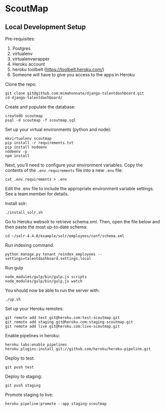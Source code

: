 ScoutMap
=========

Local Development Setup
---------------------
Pre-requisites:
  1. Postgres
  1. virtualenv
  1. virtualenvwrapper
  1. Heroku account
  1. heroku toolbelt (https://toolbelt.heroku.com/)
  1. Someone will have to give you access to the apps in Heroku

Clone the repo:
```
git clone git@github.com:mcmahonnate/django-talentdashboard.git
cd django-talentdashboard/
```

Create and populate the database:
```
createdb scoutmap
psql -d scoutmap -f scoutmap.sql
```

Set up your virtual environments (python and node):
```
mkvirtualenv scoutmap
pip install -r requirements.txt
pip install nodeenv
nodeenv -p
npm install
```

Next, you'll need to configure your environment variables. Copy the contents of the `.env.requirements` file into a new `.env` file:
```
cat .env.requirements > .env
```

Edit the .env file to include the appropriate environment variable settings. See a team member for details.

Install solr:
```
./install_solr.sh

```
Go to Heroku websolr to retrieve schema.xml. Then, open the file below and then paste the most up-to-date schema:
```
cd ~/solr-4.4.0/example/solr/employees/conf/schema.xml

```
Run indexing command. 
```
python manage.py tenant_reindex_employees --settings=talentdashboard.settings.local

```
Run gulp 
```
node_modules/gulp/bin/gulp.js scripts
node_modules/gulp/bin/gulp.js watch

```

You should now be able to run the server with:
```
./up.sh
```

Set up your Heroku remotes:
```
git remote add test git@heroku.com:test-scoutmap.git
git remote add staging git@heroku.com:staging-scoutmap.git
git remote add live git@heroku.com:live-scoutmap.git
```

Enable pipelines in heroku:
```
heroku labs:enable pipelines
heroku plugins:install git://github.com/heroku/heroku-pipeline.git
```

Deploy to test:
```
git push test
```

Deploy to staging:
```
git push staging
```

Promote staging to live:
```
heroku pipeline:promote --app staging-scoutmap
```
